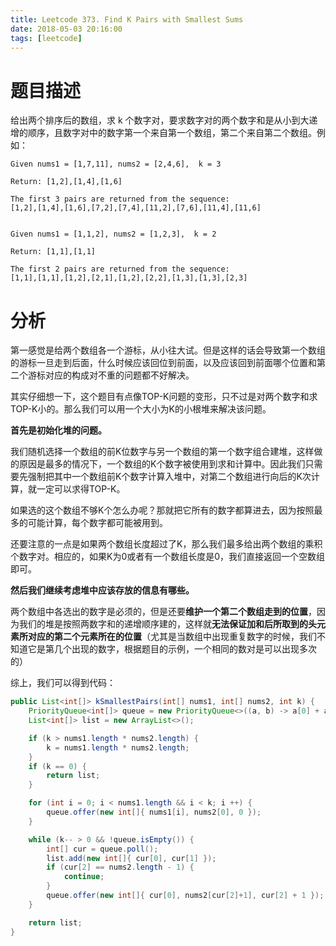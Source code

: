 ```yaml
---
title: Leetcode 373. Find K Pairs with Smallest Sums
date: 2018-05-03 20:16:00
tags: [leetcode]
---
```


# 题目描述

给出两个排序后的数组，求 k 个数字对，要求数字对的两个数字和是从小到大递增的顺序，且数字对中的数字第一个来自第一个数组，第二个来自第二个数组。例如：

```
Given nums1 = [1,7,11], nums2 = [2,4,6],  k = 3

Return: [1,2],[1,4],[1,6]

The first 3 pairs are returned from the sequence:
[1,2],[1,4],[1,6],[7,2],[7,4],[11,2],[7,6],[11,4],[11,6]


Given nums1 = [1,1,2], nums2 = [1,2,3],  k = 2

Return: [1,1],[1,1]

The first 2 pairs are returned from the sequence:
[1,1],[1,1],[1,2],[2,1],[1,2],[2,2],[1,3],[1,3],[2,3]
```

# 分析

第一感觉是给两个数组各一个游标，从小往大试。但是这样的话会导致第一个数组的游标一旦走到后面，什么时候应该回位到前面，以及应该回到前面哪个位置和第二个游标对应的构成对不重的问题都不好解决。

其实仔细想一下，这个题目有点像TOP-K问题的变形，只不过是对两个数字和求TOP-K小的。那么我们可以用一个大小为K的小根堆来解决该问题。

**首先是初始化堆的问题。**

我们随机选择一个数组的前K位数字与另一个数组的第一个数字组合建堆，这样做的原因是最多的情况下，一个数组的K个数字被使用到求和计算中。因此我们只需要先强制把其中一个数组前K个数字计算入堆中，对第二个数组进行向后的K次计算，就一定可以求得TOP-K。

如果选的这个数组不够K个怎么办呢？那就把它所有的数字都算进去，因为按照最多的可能计算，每个数字都可能被用到。

还要注意的一点是如果两个数组长度超过了K，那么我们最多给出两个数组的乘积个数字对。相应的，如果K为0或者有一个数组长度是0，我们直接返回一个空数组即可。

**然后我们继续考虑堆中应该存放的信息有哪些。**

两个数组中各选出的数字是必须的，但是还要**维护一个第二个数组走到的位置**，因为我们的堆是按照两数字和的递增顺序建的，这样就**无法保证加和后所取到的头元素所对应的第二个元素所在的位置**（尤其是当数组中出现重复数字的时候，我们不知道它是第几个出现的数字，根据题目的示例，一个相同的数对是可以出现多次的）

综上，我们可以得到代码：

```java
public List<int[]> kSmallestPairs(int[] nums1, int[] nums2, int k) {
    PriorityQueue<int[]> queue = new PriorityQueue<>((a, b) -> a[0] + a[1] - b[0] - b[1]);
    List<int[]> list = new ArrayList<>();

    if (k > nums1.length * nums2.length) {
        k = nums1.length * nums2.length;
    }
    if (k == 0) {
        return list;
    }

    for (int i = 0; i < nums1.length && i < k; i ++) {
        queue.offer(new int[]{ nums1[i], nums2[0], 0 });
    }

    while (k-- > 0 && !queue.isEmpty()) {
        int[] cur = queue.poll();
        list.add(new int[]{ cur[0], cur[1] });
        if (cur[2] == nums2.length - 1) {
            continue;
        }
        queue.offer(new int[]{ cur[0], nums2[cur[2]+1], cur[2] + 1 });
    }

    return list;
}
```

